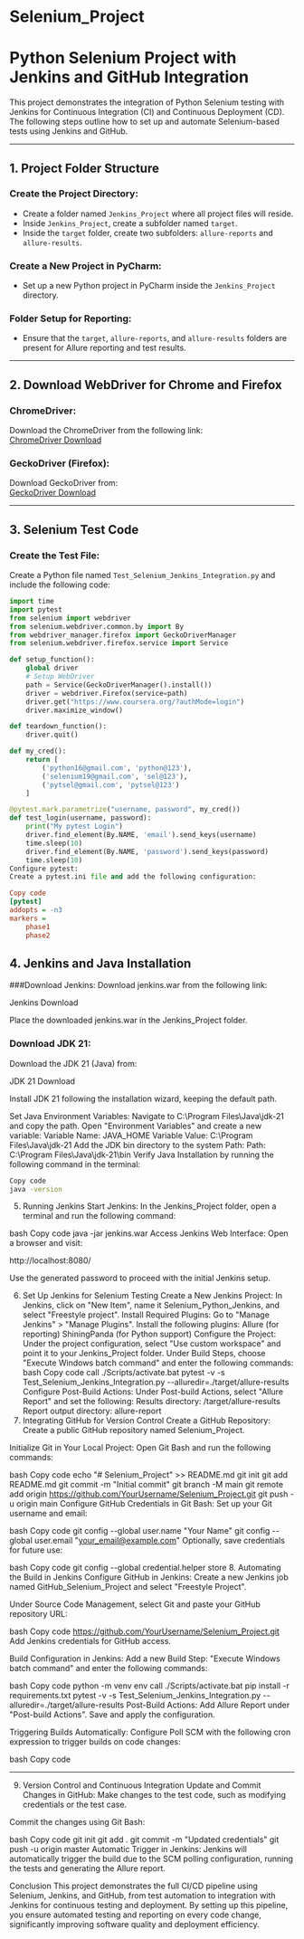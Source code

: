 # Selenium_Project
# Python Selenium Project with Jenkins and GitHub Integration

This project demonstrates the integration of Python Selenium testing with Jenkins for Continuous Integration (CI) and Continuous Deployment (CD). The following steps outline how to set up and automate Selenium-based tests using Jenkins and GitHub.

---

## 1. Project Folder Structure

### Create the Project Directory:
- Create a folder named `Jenkins_Project` where all project files will reside.
- Inside `Jenkins_Project`, create a subfolder named `target`.
- Inside the `target` folder, create two subfolders: `allure-reports` and `allure-results`.

### Create a New Project in PyCharm:
- Set up a new Python project in PyCharm inside the `Jenkins_Project` directory.

### Folder Setup for Reporting:
- Ensure that the `target`, `allure-reports`, and `allure-results` folders are present for Allure reporting and test results.

---

## 2. Download WebDriver for Chrome and Firefox

### ChromeDriver:
Download the ChromeDriver from the following link:  
[ChromeDriver Download](https://storage.googleapis.com/chrome-for-testing-public/131.0.6778.204/win64/chromedriver-win64.zip)

### GeckoDriver (Firefox):
Download GeckoDriver from:  
[GeckoDriver Download](https://github.com/mozilla/geckodriver/releases/download/v0.35.0/geckodriver-v0.35.0-win64.zip)

---

## 3. Selenium Test Code

### Create the Test File:
Create a Python file named `Test_Selenium_Jenkins_Integration.py` and include the following code:

```python
import time
import pytest
from selenium import webdriver
from selenium.webdriver.common.by import By
from webdriver_manager.firefox import GeckoDriverManager
from selenium.webdriver.firefox.service import Service

def setup_function():
    global driver
    # Setup WebDriver
    path = Service(GeckoDriverManager().install())
    driver = webdriver.Firefox(service=path)
    driver.get("https://www.coursera.org/?authMode=login")
    driver.maximize_window()

def teardown_function():
    driver.quit()

def my_cred():
    return [
        ('python16@gmail.com', 'python@123'),
        ('selenium19@gmail.com', 'sel@123'),
        ('pytsel@gmail.com', 'pytsel@123')
    ]

@pytest.mark.parametrize("username, password", my_cred())
def test_login(username, password):
    print("My pytest Login")
    driver.find_element(By.NAME, 'email').send_keys(username)
    time.sleep(10)
    driver.find_element(By.NAME, 'password').send_keys(password)
    time.sleep(10)
Configure pytest:
Create a pytest.ini file and add the following configuration:
```
``` ini
Copy code
[pytest]
addopts = -n3
markers =
    phase1
    phase2
```

## 4. Jenkins and Java Installation
###Download Jenkins:
Download jenkins.war from the following link:

Jenkins Download

Place the downloaded jenkins.war in the Jenkins_Project folder.

### Download JDK 21:
Download the JDK 21 (Java) from:

JDK 21 Download

Install JDK 21 following the installation wizard, keeping the default path.

Set Java Environment Variables:
Navigate to C:\Program Files\Java\jdk-21 and copy the path.
Open "Environment Variables" and create a new variable:
Variable Name: JAVA_HOME
Variable Value: C:\Program Files\Java\jdk-21
Add the JDK bin directory to the system Path:
Path: C:\Program Files\Java\jdk-21\bin
Verify Java Installation by running the following command in the terminal:

```bash
Copy code
java -version
```
5. Running Jenkins
Start Jenkins:
In the Jenkins_Project folder, open a terminal and run the following command:

bash
Copy code
java -jar jenkins.war
Access Jenkins Web Interface:
Open a browser and visit:

http://localhost:8080/

Use the generated password to proceed with the initial Jenkins setup.

6. Set Up Jenkins for Selenium Testing
Create a New Jenkins Project:
In Jenkins, click on "New Item", name it Selenium_Python_Jenkins, and select "Freestyle project".
Install Required Plugins:
Go to "Manage Jenkins" > "Manage Plugins".
Install the following plugins:
Allure (for reporting)
ShiningPanda (for Python support)
Configure the Project:
Under the project configuration, select "Use custom workspace" and point it to your Jenkins_Project folder.
Under Build Steps, choose "Execute Windows batch command" and enter the following commands:
bash
Copy code
call ./Scripts/activate.bat
pytest -v -s Test_Selenium_Jenkins_Integration.py --alluredir=./target/allure-results
Configure Post-Build Actions:
Under Post-build Actions, select "Allure Report" and set the following:
Results directory: /target/allure-results
Report output directory: allure-report
7. Integrating GitHub for Version Control
Create a GitHub Repository:
Create a public GitHub repository named Selenium_Project.

Initialize Git in Your Local Project:
Open Git Bash and run the following commands:

bash
Copy code
echo "# Selenium_Project" >> README.md
git init
git add README.md
git commit -m "Initial commit"
git branch -M main
git remote add origin https://github.com/YourUsername/Selenium_Project.git
git push -u origin main
Configure GitHub Credentials in Git Bash:
Set up your Git username and email:

bash
Copy code
git config --global user.name "Your Name"
git config --global user.email "your_email@example.com"
Optionally, save credentials for future use:

bash
Copy code
git config --global credential.helper store
8. Automating the Build in Jenkins
Configure GitHub in Jenkins:
Create a new Jenkins job named GitHub_Selenium_Project and select "Freestyle Project".

Under Source Code Management, select Git and paste your GitHub repository URL:

bash
Copy code
https://github.com/YourUsername/Selenium_Project.git
Add Jenkins credentials for GitHub access.

Build Configuration in Jenkins:
Add a new Build Step: "Execute Windows batch command" and enter the following commands:

bash
Copy code
python -m venv env
call ./Scripts/activate.bat
pip install -r requirements.txt
pytest -v -s Test_Selenium_Jenkins_Integration.py --alluredir=./target/allure-results
Post-Build Actions:
Add Allure Report under "Post-build Actions".
Save and apply the configuration.

Triggering Builds Automatically:
Configure Poll SCM with the following cron expression to trigger builds on code changes:

bash
Copy code
* * * * *
9. Version Control and Continuous Integration
Update and Commit Changes in GitHub:
Make changes to the test code, such as modifying credentials or the test case.

Commit the changes using Git Bash:

bash
Copy code
git init
git add .
git commit -m "Updated credentials"
git push -u origin master
Automatic Trigger in Jenkins:
Jenkins will automatically trigger the build due to the SCM polling configuration, running the tests and generating the Allure report.

Conclusion
This project demonstrates the full CI/CD pipeline using Selenium, Jenkins, and GitHub, from test automation to integration with Jenkins for continuous testing and deployment. By setting up this pipeline, you ensure automated testing and reporting on every code change, significantly improving software quality and deployment efficiency.
